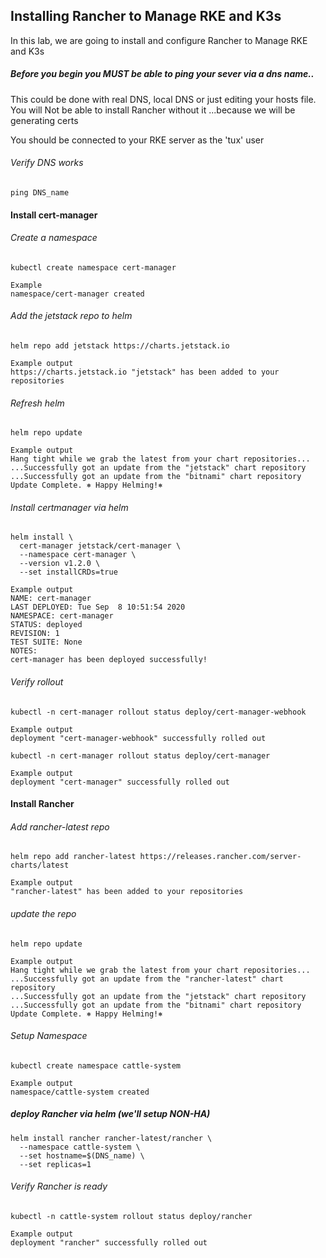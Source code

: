 ## Installing Rancher to Manage RKE and K3s

In this lab, we are going to install and configure Rancher to Manage RKE and K3s


##### Before you begin you MUST be able to ping your sever via a dns name..
   This could be done with real DNS, local DNS or just editing your hosts file.
   You will Not be able to install Rancher without it ...because we will be generating certs

   You should be connected to your RKE server as the 'tux' user

###### Verify DNS works
```
ping DNS_name
```

#### Install cert-manager

###### Create a namespace
```
kubectl create namespace cert-manager

Example
namespace/cert-manager created
```
###### Add the jetstack repo to helm
```
helm repo add jetstack https://charts.jetstack.io

Example output
https://charts.jetstack.io "jetstack" has been added to your repositories
```

###### Refresh helm
```
helm repo update

Example output
Hang tight while we grab the latest from your chart repositories...
...Successfully got an update from the "jetstack" chart repository
...Successfully got an update from the "bitnami" chart repository
Update Complete. ⎈ Happy Helming!⎈
```
###### Install certmanager via helm
```
helm install \
  cert-manager jetstack/cert-manager \
  --namespace cert-manager \
  --version v1.2.0 \
  --set installCRDs=true

Example output
NAME: cert-manager
LAST DEPLOYED: Tue Sep  8 10:51:54 2020
NAMESPACE: cert-manager
STATUS: deployed
REVISION: 1
TEST SUITE: None
NOTES:
cert-manager has been deployed successfully!
```


###### Verify rollout
```
kubectl -n cert-manager rollout status deploy/cert-manager-webhook

Example output
deployment "cert-manager-webhook" successfully rolled out
```

```
kubectl -n cert-manager rollout status deploy/cert-manager

Example output
deployment "cert-manager" successfully rolled out
```


#### Install Rancher
###### Add rancher-latest repo

```
helm repo add rancher-latest https://releases.rancher.com/server-charts/latest

Example output
"rancher-latest" has been added to your repositories
```
###### update the repo
```
helm repo update

Example output
Hang tight while we grab the latest from your chart repositories...
...Successfully got an update from the "rancher-latest" chart repository
...Successfully got an update from the "jetstack" chart repository
...Successfully got an update from the "bitnami" chart repository
Update Complete. ⎈ Happy Helming!⎈
```


###### Setup Namespace
```
kubectl create namespace cattle-system

Example output
namespace/cattle-system created
```

##### deploy Rancher via helm (we'll setup NON-HA)

```
helm install rancher rancher-latest/rancher \
  --namespace cattle-system \
  --set hostname=$(DNS_name) \
  --set replicas=1
```

###### Verify Rancher is ready
```
kubectl -n cattle-system rollout status deploy/rancher

Example output
deployment "rancher" successfully rolled out
```
